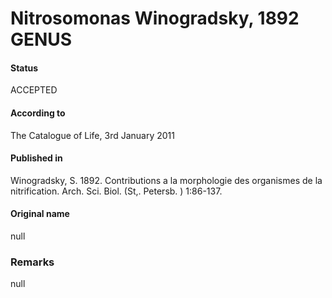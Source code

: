 Nitrosomonas Winogradsky, 1892 GENUS
=======

#### Status
ACCEPTED

#### According to
The Catalogue of Life, 3rd January 2011

#### Published in
Winogradsky, S. 1892. Contributions a la morphologie des organismes de la nitrification. Arch. Sci. Biol. (St,. Petersb. ) 1:86-137.

#### Original name
null

### Remarks
null